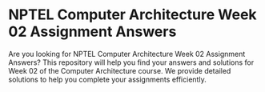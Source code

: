 # NPTEL Computer Architecture Week 02 Assignment Answers

Are you looking for NPTEL Computer Architecture Week 02 Assignment Answers? This repository will help you find your answers and solutions for Week 02 of the Computer Architecture course. We provide detailed solutions to help you complete your assignments efficiently.